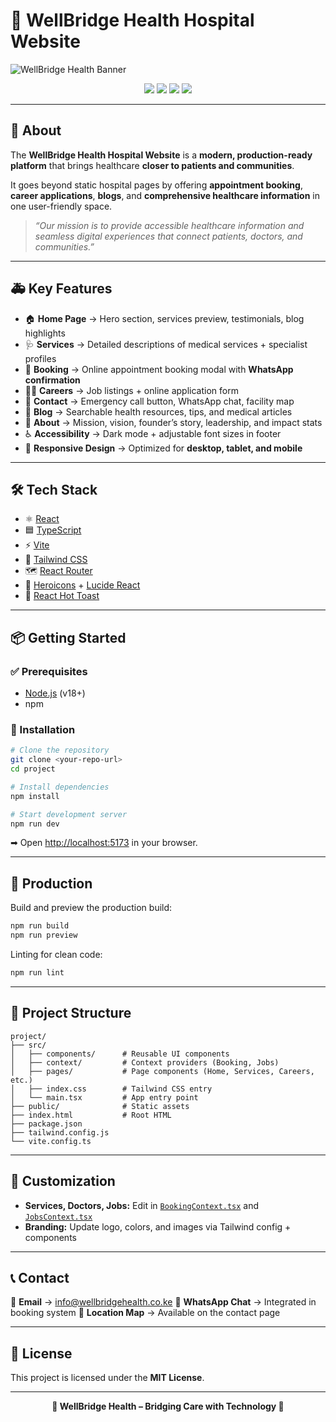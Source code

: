 # 🏥 WellBridge Health Hospital Website

![WellBridge Health Banner](https://img.shields.io/badge/WellBridge%20Health-Hospital%20Website-blue?style=for-the-badge\&logo=react)

<p align="center">
  <img src="https://img.shields.io/badge/Built%20With-React%20%7C%20TypeScript%20%7C%20Vite-blue?style=flat-square&logo=typescript" />
  <img src="https://img.shields.io/badge/Styling-TailwindCSS-06B6D4?style=flat-square&logo=tailwindcss" />
  <img src="https://img.shields.io/badge/Responsive-Mobile%20%7C%20Desktop-green?style=flat-square&logo=responsive" />
  <img src="https://img.shields.io/badge/Booking-WhatsApp%20Integrated-brightgreen?style=flat-square&logo=whatsapp" />
</p>  

---

## 💙 About

The **WellBridge Health Hospital Website** is a **modern, production-ready platform** that brings healthcare **closer to patients and communities**.

It goes beyond static hospital pages by offering **appointment booking**, **career applications**, **blogs**, and **comprehensive healthcare information** in one user-friendly space.

> *“Our mission is to provide accessible healthcare information and seamless digital experiences that connect patients, doctors, and communities.”*

---

## 🚑 Key Features

* 🏠 **Home Page** → Hero section, services preview, testimonials, blog highlights
* 🩺 **Services** → Detailed descriptions of medical services + specialist profiles
* 📅 **Booking** → Online appointment booking modal with **WhatsApp confirmation**
* 👨‍⚕️ **Careers** → Job listings + online application form
* 📍 **Contact** → Emergency call button, WhatsApp chat, facility map
* 📰 **Blog** → Searchable health resources, tips, and medical articles
* 🙌 **About** → Mission, vision, founder’s story, leadership, and impact stats
* ♿ **Accessibility** → Dark mode + adjustable font sizes in footer
* 📱 **Responsive Design** → Optimized for **desktop, tablet, and mobile**

---

## 🛠️ Tech Stack

* ⚛️ [React](https://react.dev/)
* 🟦 [TypeScript](https://www.typescriptlang.org/)
* ⚡ [Vite](https://vitejs.dev/)
* 🎨 [Tailwind CSS](https://tailwindcss.com/)
* 🗺️ [React Router](https://reactrouter.com/)
* 🧩 [Heroicons](https://heroicons.com/) + [Lucide React](https://lucide.dev/)
* 🔔 [React Hot Toast](https://react-hot-toast.com/)

---

## 📦 Getting Started

### ✅ Prerequisites

* [Node.js](https://nodejs.org/) (v18+)
* npm

### 🔧 Installation

```sh
# Clone the repository
git clone <your-repo-url>
cd project

# Install dependencies
npm install

# Start development server
npm run dev
```

➡ Open [http://localhost:5173](http://localhost:5173) in your browser.

---

## 🚀 Production

Build and preview the production build:

```sh
npm run build
npm run preview
```

Linting for clean code:

```sh
npm run lint
```

---

## 📂 Project Structure

```plaintext
project/
├── src/
│   ├── components/      # Reusable UI components
│   ├── context/         # Context providers (Booking, Jobs)
│   ├── pages/           # Page components (Home, Services, Careers, etc.)
│   ├── index.css        # Tailwind CSS entry
│   └── main.tsx         # App entry point
├── public/              # Static assets
├── index.html           # Root HTML
├── package.json
├── tailwind.config.js
└── vite.config.ts
```

---

## 🧩 Customization

* **Services, Doctors, Jobs:** Edit in [`BookingContext.tsx`](src/context/BookingContext.tsx) and [`JobsContext.tsx`](src/context/JobsContext.tsx)
* **Branding:** Update logo, colors, and images via Tailwind config + components

---

## 📞 Contact

💌 **Email** → [info@wellbridgehealth.co.ke](mailto:info@wellbridgehealth.co.ke)
📱 **WhatsApp Chat** → Integrated in booking system
📍 **Location Map** → Available on the contact page

---

## 📜 License

This project is licensed under the **MIT License**.

---

<p align="center">
  <b>💙 WellBridge Health – Bridging Care with Technology 💙</b>
</p>  

